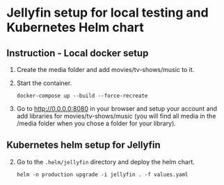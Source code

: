 # Jellyfin setup for local testing and Kubernetes Helm chart

## Instruction - Local docker setup

1. Create the media folder and add movies/tv-shows/music to it.
2. Start the container.

    ```docker-compose up --build --force-recreate```
3. Go to http://0.0.0.0:8080 in your browser and setup your account and add libraries for movies/tv-shows/music (you will find all media in the /media folder when you chose a folder for your library).

## Kubernetes helm setup for Jellyfin

2. Go to the `.helm/jellyfin` directory and deploy the helm chart.

    ```helm -n production upgrade -i jellyfin . -f values.yaml```